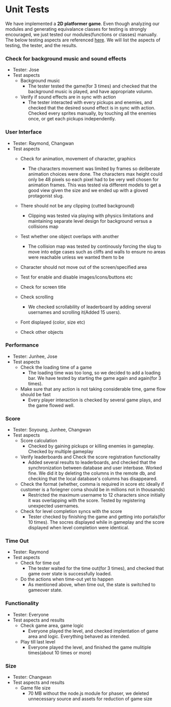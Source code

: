 # Unit Tests

We have implemented a **2D platformer game**. Even though analyzing our modules and generating equivalance classes for testing is strongly encouraged, we just tested our modules(functions or classes) manually.
The below testing aspects are referenced [here](https://tfortesting.wordpress.com/2012/10/04/test-cases-for-games-apps-checklist-for-games-apps/). We will list the aspects of testing, the tester, and the results.

### Check for background music and sound effects

- Tester: Jose
- Test aspects
	- Background music
		- The tester tested the game(for 3 times) and checked that the background music is played, and have appropriate volumn.
	- Verify if sound effects are in sync with action
		- The tester interacted with every pickups and enemies, and checked that the desired sound effect is in sync with action. Checked every sprites manually, by touching all the enemies once, or get each pickups independently.

### User Interface

- Tester: Raymond, Changwan
- Test aspects
	- Check for animation, movement of character, graphics
		- The characters movement was limited by frames so deliberate animation choices were done. The characters max height could only be 48 pixels so each pixel had to be very well chosen for animation frames. This was tested via different models to get a good view given the size and we ended up with a gloved protagonist slug.
	- There should not be any clipping (cutted background)
		- Clipping was tested via playing with physics limitations and maintaining separate level design for background versus a collisions map
	- Test whether one object overlaps with another
		- The collision map was tested by continously forcing the slug to move into edge cases such as cliffs and walls to ensure no areas were reachable unless we wanted them to be
	- Character should not move out of the screen/specified area
	- Test for enable and disable images/icons/buttons etc
	- Check for screen title
	- Check scrolling
		- We checked scrollability of leaderboard by adding several usernames and scrolling it(Added 15 users).
	- Font displayed (color, size etc)
		
	- Check other objects

### Performance

- Tester: Junhee, Jose
- Test aspects
	- Check the loading time of a game
		- The loading time was too long, so we decided to add a loading bar. We have tested by starting the game again and again(for 3 times).
	- Make sure that any action is not taking considerable time, game flow should be fast
		- Every player interaction is checked by several game plays, and the game flowed well.

### Score

- Tester: Soyoung, Junhee, Changwan
- Test aspects
	- Score calculation
		- Checked by gaining pickups or killing enemies in gameplay. Checked by multiple gameplay
	- Verify leaderboards and Check the score registration functionality
		- Added several results to leaderboards, and checked that the synchronization between database and user interbase. Worked fine. We did it by deleting the columns in the remote db, and checking that the local database's columns has disappeared.
	- Check the format (whether, comma is required in score etc ideally if customer is a foriegner coma should be in millions not in thousands)
		- Restricted the maximum username to 12 characters since initially it was overlapping with the score. Tested by registering unexpected usernames.
	- Check for level completion syncs with the score
		- Tester checked by finishing the game and getting into portals(for 10 times). The socres displayed while in gameplay and the score displayed when level completion were identical.

### Time Out

- Tester: Raymond
- Test aspects
	- Check for time out
		- The tester waited for the time out(for 3 times), and checked that game over state is successfully loaded.
	- Do the actions when time-out yet to happen
		- As mentioned above, when time out, the state is switched to gameover state.

### Functionality

- Tester: Everyone
- Test aspects and results
	- Check game area, game logic
		- Everyone played the level, and checked implentation of game area and logic. Everything behaved as intended.
	- Play till last level
		- Everyone played the level, and finished the game mulitiple times(about 10 times or more)

### Size

- Tester: Changwan
- Test aspects and results
	- Game file size
		- 70 MB without the node.js module for phaser, we deleted unnecessary source and assets for reduction of game size

